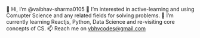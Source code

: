 
👋 Hi, I’m @vaibhav-sharma0105
👀 I’m interested in active-learning and using Comupter Science and any related fields for solving problems.
🌱 I’m currently learning Reactjs, Python, Data Science and re-visiting core concepts of CS.
📫 Reach me on vbhvcodes@gmail.com



<!---
vbhvcodes/vbhvcodes is a ✨ special ✨ repository because its `README.md` (this file) appears on your GitHub profile.
You can click the Preview link to take a look at your changes.
--->
